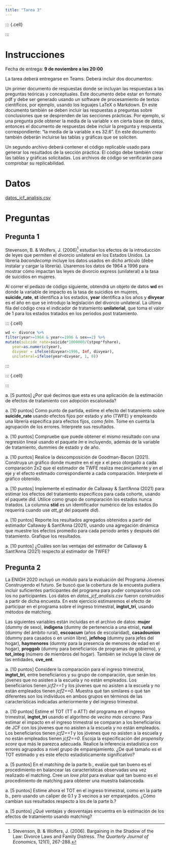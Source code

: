 ```yaml
---
title: "Tarea 3"
---
```


::: {.cell}

:::


# Instrucciones

Fecha de entrega: **9 de noviembre a las 20:00**

La tarea deberá entregarse en Teams. Deberá incluir dos documentos:

Un primer documento de respuestas donde se incluyan las respuestas a las preguntas teóricas y conceptuales. Este documento debe estar en formato pdf y debe ser generado usando un software de procesamiento de textos científicos, por ejemplo, usando los leguajes LaTeX o Markdown. En este documento también se deben incluir las respuestas a preguntas sobre conclusiones que se desprenden de las secciones prácticas. Por ejemplo, si una pregunta pide obtener la media de la variable x en cierta base de datos, entonces el documento de respuestas debe incluir la pregunta y respuesta correspondiente: “la media de la variable x es 32.6”. En este documento también deberán incluirse las tablas y gráficas que se soliciten.

Un segundo archivo deberá contener el código replicable usado para generar los resultados de la sección práctica. El código debe también crear las tablas y gráficas solicitadas. Los archivos de código se verificarán para comprobar su replicabilidad.

# Datos

[datos_jcf_analisis.csv](../files/datos_jcf_analisis.csv)

# Preguntas

## Pregunta 1

Stevenson, B. & Wolfers, J. (2006)[^1] estudian los efectos de la introducción de leyes que permiten el divorcio unilateral en los Estados Unidos. La librería *bacondecomp* incluye los datos usados en dicho artículo (debe instalar y cargar la librería). Usaremos los datos de 1964 a 1996 para mostrar cómo impactan las leyes de divorcio express (unilateral) a la tasa de suicidios en mujeres.

[^1]: Stevenson, B. & Wolfers, J. (2006). Bargaining in the Shadow of the Law: Divorce Laws and Family Distress. *The Quarterly Journal of Economics*, 121(1), 267-288.

Al correr el pedazo de código siguiente, obtendrá un objeto de datos **wd** en donde la variable de impacto es la tasa de suicidios en mujeres, **suicide_rate**, **st** identifica a los estados, **year** identifica a los años y **divyear** es el año en que se introdujo la legislación del divorcio unilateral. La última fila del código crea el indicador de tratamiento **unilaterial**, que toma el valor de 1 para los estados tratados en los periodos post tratamiento.


::: {.cell}

```{.r .cell-code}
wd <- divorce %>% 
filter(year>=1964 & year<=1996 & sex==2) %>% 
mutate(suicide_rate=suicide*1000000/(stpop*fshare),
   year=as.numeric(year),
   divyear = ifelse(divyear>1996, Inf, divyear),
   unilateral=ifelse(year>divyear, 1, 0))
```
:::

::: {.cell}

:::



a. [5 puntos] ¿Por qué decimos que esta es una aplicación de la estimación de efectos de tratamiento con adopción escalonada?

a. [10 puntos] Como punto de partida, estime el efecto del tratamiento sobre **suicide_rate** usando efectos fijos por estado y año (TWFE) y empleando una librería específica para efectos fijos, como *felm*. Tome en cuenta la agrupación de los errores. Interprete sus resultados.

a. [10 puntos] Compruebe que puede obtener el mismo resultado con una regresión lineal usando el paquete *lm* e incluyendo, además de la variable de tratamiento, dummies de estado y de año. 


a. [10 puntos] Realice la descomposición de Goodman-Bacon (2021). Construya un gráfico donde muestre en el eje $x$ el peso otorgado a cada comparación 2x2 que el estimador de TWFE realiza mecánicamente y en el eje $y$ el efecto estimado correspondiente a cada comparación. Interprete el gráfico obtenido.

a. [10 puntos] Implemente el estimador de Callaway & Sant’Anna (2021) para estimar los efectos del tratamiento específicos para cada cohorte, usando el paquete *did*. Utilice como grupo de comparación los estados nunca tratados. La columna **stid** es un identificador numérico de los estados (lo requerirá cuando use *att_gt* del paquete *did*).

a. [10 puntos] Reporte los resultados agregados obtenidos a partir del estimador Callaway & Sant’Anna (2021), usando una agregación dinámica que muestre los efectos promedio para cada periodo antes y después del tratamiento. Grafique los resultados.

a. [10 puntos] ¿Cuáles son las ventajas del estimador de Callaway & Sant’Anna (2021) respecto al estimador de TWFE?



## Pregunta 2

La ENIGH 2020 incluyó un módulo para la evaluación del Programa Jóvenes Construyendo el futuro. Se buscó que la cobertura de la encuesta pudiera incluir suficientes participantes del programa para poder compararlos con los no participantes. Los datos en *datos_jcf_analisis.csv* fueron construidos a partir de dicha encuesta. En este ejercicio estimaremos el efecto de participar en el programa sobre el ingreso trimestral, **ingtot_tri**, usando métodos de matching.

Las siguientes variables están incluidas en el archivo de datos: **mujer** (dummy de sexo), **indigena** (dummy de pertenencia a una etnia), **rural** (dummy del ámbito rural), **escoacum** (años de escolaridad), **casadounion** (dummy para casados o en unión libre), **jefehog** (dummy para jefes del hogar), **haymenores** (dummy para la presencia de menores de edad en el hogar), **proggob** (dummy para beneficiarios de programas de gobierno), y **tot_integ** (número de miembros del hogar). También se incluye la clave de las entidades, **cve_ent**.

a. [10 puntos] Considere la comparación para el ingreso trimestral, **ingtot_tri**, entre beneficiarios y su grupo de comparación, que serán los jóvenes que no asisten a la escuela y no están empleados. Los beneficiarios tienen *jcf2==1* y los jóvenes que no asisten a la escuela y no están empleados tienen *jcf2==0*. Muestra qué tan similares o qué tan diferentes son los individuos en ambos grupos en términos de las características indicadas anteriormente y del ingreso trimestral.

a. [10 puntos] Estime el TOT (TT o ATT) del programa en el ingreso trimestral, **ingtot_tri** usando el algoritmo de *vecino más cercano*. Para estimar el impacto en el ingreso trimestral se comparan a los beneficiarios de JCF con los jóvenes que no asisten a la escuela y no están empleados. Los beneficiarios tienen *jcf2==1* y los jóvenes que no asisten a la escuela y no están empleados tienen *jcf2==0*. Escoja la especificación del *propensity score* que más le parezca adecuada. Realice la inferencia estadística con errores agrupados a nivel grupo de emparejamiento. ¿De qué tamaño es el TOT estimado y es este efecto estadísticamente significativo?

a. [5 puntos] En el matching de la parte b., evalúe qué tan bueno es el procedimiento en balancear las características observadas una vez realizado el matching. Cree un *love plot* para evaluar qué tan bueno es el procedimiento de matching para obtener una muestra balanceada.

a. [5 puntos] Estime ahora el TOT en el ingreso trimestral, como en la parte b., pero usando un caliper de 0.1 y 3 vecinos a ser emparejados. ¿Cómo cambian sus resultados respecto a los de la parte b.?

a. [5 puntos] ¿Qué ventajas y desventajas encuentra en la estimación de los efectos de tratamiento usando matching?


